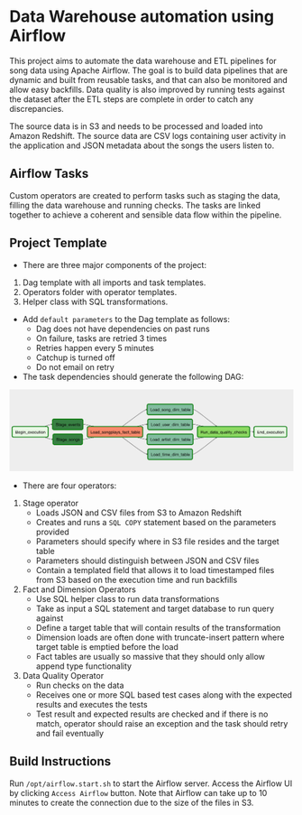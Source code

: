 # Data Warehouse automation using Airflow

This project aims to automate the data warehouse and ETL pipelines for song data using Apache Airflow. The goal is to build data pipelines that are dynamic and built from reusable tasks, and that can also be monitored and allow easy backfills. Data quality is also improved by running tests against the dataset after the ETL steps are complete in order to catch any discrepancies.

The source data is in S3 and needs to be processed and loaded into Amazon Redshift. The source data are CSV logs containing user activity in the application and JSON metadata about the songs the users listen to.

## Airflow Tasks

Custom operators are created to perform tasks such as staging the data, filling the data warehouse and running checks. The tasks are linked together to achieve a coherent and sensible data flow within the pipeline. 

## Project Template

- There are three major components of the project:
1. Dag template with all imports and task templates.
2. Operators folder with operator templates.
3. Helper class with SQL transformations.
- Add `default parameters` to the Dag template as follows:
    * Dag does not have dependencies on past runs
    * On failure, tasks are retried 3 times
    * Retries happen every 5 minutes
    * Catchup is turned off
    * Do not email on retry
- The task dependencies should generate the following DAG:

![dag](dag.png)

- There are four operators:
1. Stage operator 
    * Loads JSON and CSV files from S3 to Amazon Redshift
    * Creates and runs a `SQL COPY` statement based on the parameters provided
    * Parameters should specify where in S3 file resides and the target table
    * Parameters should distinguish between JSON and CSV files
    * Contain a templated field that allows it to load timestamped files from S3 based on the execution time and run backfills
2. Fact and Dimension Operators
    * Use SQL helper class to run data transformations
    * Take as input a SQL statement and target database to run query against
    * Define a target table that will contain results of the transformation
    * Dimension loads are often done with truncate-insert pattern where target table is emptied before the load
    * Fact tables are usually so massive that they should only allow append type functionality
3. Data Quality Operator
    * Run checks on the data
    * Receives one or more SQL based test cases along with the expected results and executes the tests
    * Test result and expected results are checked and if there is no match, operator should raise an exception and the task should retry and fail eventually

## Build Instructions

Run `/opt/airflow.start.sh` to start the Airflow server. Access the Airflow UI by clicking `Access Airflow` button. Note that Airflow can take up to 10 minutes to create the connection due to the size of the files in S3. 